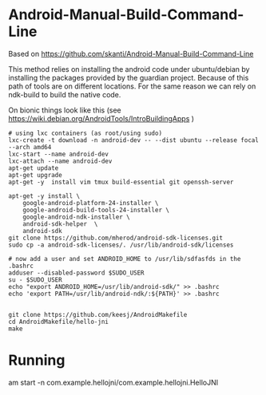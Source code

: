 # Android-Manual-Build-Command-Line


Based on https://github.com/skanti/Android-Manual-Build-Command-Line 

This method relies on installing the android code under ubuntu/debian by installing the packages
provided by the guardian project. Because of this path of tools are on different locations. For the same reason we can rely on ndk-build to build the native code.

On bionic things look like this (see https://wiki.debian.org/AndroidTools/IntroBuildingApps )

	# using lxc containers (as root/using sudo)
	lxc-create -t download -n android-dev -- --dist ubuntu --release focal --arch amd64
	lxc-start --name android-dev
	lxc-attach --name android-dev
	apt-get update 
	apt-get upgrade
	apt-get -y  install vim tmux build-essential git openssh-server
	
	apt-get -y install \
		google-android-platform-24-installer \
		google-android-build-tools-24-installer \
		google-android-ndk-installer \
		android-sdk-helper  \
		android-sdk 
	git clone https://github.com/mherod/android-sdk-licenses.git 
	sudo cp -a android-sdk-licenses/. /usr/lib/android-sdk/licenses 
	
	# now add a user and set ANDROID_HOME to /usr/lib/sdfasfds in the .bashrc
	adduser --disabled-password $SUDO_USER
	su - $SUDO_USER
	echo "export ANDROID_HOME=/usr/lib/android-sdk/" >> .bashrc
	echo 'export PATH=/usr/lib/android-ndk/:${PATH}' >> .bashrc
	

	git clone https://github.com/keesj/AndroidMakefile
	cd AndroidMakefile/hello-jni
	make


# Running

am start -n com.example.hellojni/com.example.hellojni.HelloJNI

